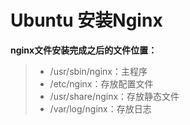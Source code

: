 # Ubuntu 安装Nginx



**nginx文件安装完成之后的文件位置：**

> - /usr/sbin/nginx：主程序
> - /etc/nginx：存放配置文件
> - /usr/share/nginx：存放静态文件
> - /var/log/nginx：存放日志